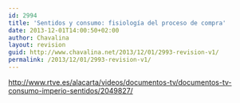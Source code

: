 ```yaml
---
id: 2994
title: 'Sentidos y consumo: fisiología del proceso de compra'
date: 2013-12-01T14:00:50+02:00
author: Chavalina
layout: revision
guid: http://www.chavalina.net/2013/12/01/2993-revision-v1/
permalink: /2013/12/01/2993-revision-v1/
---
```

http://www.rtve.es/alacarta/videos/documentos-tv/documentos-tv-consumo-imperio-sentidos/2049827/